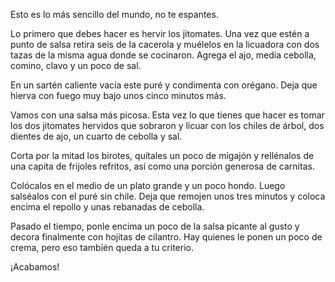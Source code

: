 Esto es lo más sencillo del mundo, no te espantes.

Lo primero que debes hacer es hervir los jitomates. Una vez que estén a punto de salsa retira seis de la cacerola y muélelos en la licuadora con dos tazas de la misma agua donde se cocinaron. Agrega el ajo, media cebolla, comino, clavo y un poco de sal.

En un sartén caliente vacía este puré y condimenta con orégano. Deja que hierva con fuego muy bajo unos cinco minutos más.

Vamos con una salsa más picosa. Esta vez lo que tienes que hacer es tomar los dos jitomates hervidos que sobraron y licuar con los chiles de árbol, dos dientes de ajo, un cuarto de cebolla y sal.

Corta por la mitad los birotes, quítales un poco de migajón y rellénalos de una capita de frijoles refritos, así como una porción generosa de carnitas.

Colócalos en el medio de un plato grande y un poco hondo. Luego salséalos con el puré sin chile. Deja que remojen unos tres minutos y coloca encima el repollo y unas rebanadas de cebolla.

Pasado el tiempo, ponle encima un poco de la salsa picante al gusto y decora finalmente con hojitas de cilantro. Hay quienes le ponen un poco de crema, pero eso también queda a tu criterio.

¡Acabamos!


